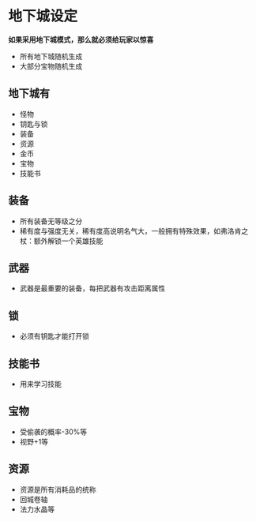 # 地下城设定

**如果采用地下城模式，那么就必须给玩家以惊喜**

- 所有地下城随机生成
- 大部分宝物随机生成


## 地下城有
- 怪物
- 钥匙与锁
- 装备
- 资源
- 金币
- 宝物
- 技能书


## 装备
- 所有装备无等级之分
- 稀有度与强度无关，稀有度高说明名气大，一般拥有特殊效果，如弗洛肯之杖：额外解锁一个英雄技能

## 武器
- 武器是最重要的装备，每把武器有攻击距离属性

## 锁
- 必须有钥匙才能打开锁

## 技能书
- 用来学习技能

## 宝物
- 受偷袭的概率-30%等
- 视野+1等

## 资源
- 资源是所有消耗品的统称
- 回城卷轴
- 法力水晶等